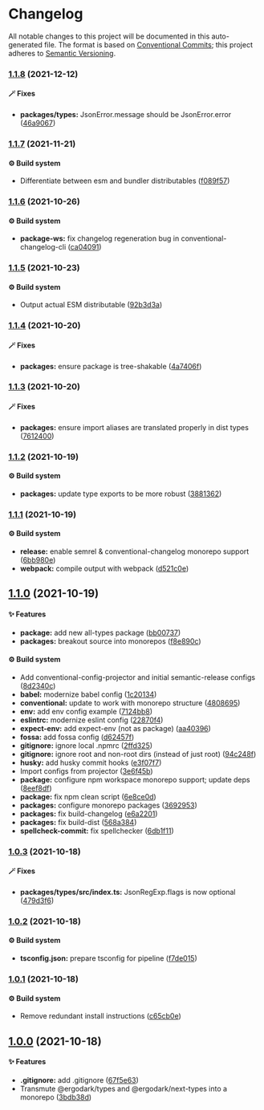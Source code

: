 # Changelog

All notable changes to this project will be documented in this auto-generated
file. The format is based on [Conventional Commits][45]; this project adheres to
[Semantic Versioning][46].

### [1.1.8][47] (2021-12-12)

#### 🪄 Fixes

- **packages/types:** JsonError.message should be JsonError.error
  ([46a9067][48])

### [1.1.7][1] (2021-11-21)

#### ⚙️ Build system

- Differentiate between esm and bundler distributables ([f089f57][2])

### [1.1.6][3] (2021-10-26)

#### ⚙️ Build system

- **package-ws:** fix changelog regeneration bug in conventional-changelog-cli
  ([ca04091][4])

### [1.1.5][5] (2021-10-23)

#### ⚙️ Build system

- Output actual ESM distributable ([92b3d3a][6])

### [1.1.4][7] (2021-10-20)

#### 🪄 Fixes

- **packages:** ensure package is tree-shakable ([4a7406f][8])

### [1.1.3][9] (2021-10-20)

#### 🪄 Fixes

- **packages:** ensure import aliases are translated properly in dist types
  ([7612400][10])

### [1.1.2][11] (2021-10-19)

#### ⚙️ Build system

- **packages:** update type exports to be more robust ([3881362][12])

### [1.1.1][13] (2021-10-19)

#### ⚙️ Build system

- **release:** enable semrel & conventional-changelog monorepo support
  ([6bb980e][14])
- **webpack:** compile output with webpack ([d521c0e][15])

## [1.1.0][16] (2021-10-19)

#### ✨ Features

- **package:** add new all-types package ([bb00737][17])
- **packages:** breakout source into monorepos ([f8e890c][18])

#### ⚙️ Build system

- Add conventional-config-projector and initial semantic-release configs
  ([8d2340c][19])
- **babel:** modernize babel config ([1c20134][20])
- **conventional:** update to work with monorepo structure ([4808695][21])
- **env:** add env config example ([7124bb8][22])
- **eslintrc:** modernize eslint config ([22870f4][23])
- **expect-env:** add expect-env (not as package) ([aa40396][24])
- **fossa:** add fossa config ([d62457f][25])
- **gitignore:** ignore local .npmrc ([2ffd325][26])
- **gitignore:** ignore root and non-root dirs (instead of just root)
  ([94c248f][27])
- **husky:** add husky commit hooks ([e3f07f7][28])
- Import configs from projector ([3e6f45b][29])
- **package:** configure npm workspace monorepo support; update deps
  ([8eef8df][30])
- **package:** fix npm clean script ([6e8ce0d][31])
- **packages:** configure monorepo packages ([3692953][32])
- **packages:** fix build-changelog ([e6a2201][33])
- **packages:** fix build-dist ([568a384][34])
- **spellcheck-commit:** fix spellchecker ([6db1f11][35])

### [1.0.3][36] (2021-10-18)

#### 🪄 Fixes

- **packages/types/src/index.ts:** JsonRegExp.flags is now optional
  ([479d3f6][37])

### [1.0.2][38] (2021-10-18)

#### ⚙️ Build system

- **tsconfig.json:** prepare tsconfig for pipeline ([f7de015][39])

### [1.0.1][40] (2021-10-18)

#### ⚙️ Build system

- Remove redundant install instructions ([c65cb0e][41])

## [1.0.0][42] (2021-10-18)

#### ✨ Features

- **.gitignore:** add .gitignore ([67f5e63][43])
- Transmute @ergodark/types and @ergodark/next-types into a monorepo
  ([3bdb38d][44])

[1]:
  https://github.com/Xunnamius/typescript-utils/compare/types@1.1.6...types@1.1.7
[2]:
  https://github.com/Xunnamius/typescript-utils/commit/f089f575da900541e71db5c39ad5615e5ecf3639
[3]:
  https://github.com/Xunnamius/typescript-utils/compare/types@1.1.5...types@1.1.6
[4]:
  https://github.com/Xunnamius/typescript-utils/commit/ca040911eef4fca128c377b479298a5414984035
[5]:
  https://github.com/Xunnamius/typescript-utils/compare/types@1.1.4...types@1.1.5
[6]:
  https://github.com/Xunnamius/typescript-utils/commit/92b3d3a3b2941443f169d47f4af5a52fea7f56e1
[7]:
  https://github.com/Xunnamius/typescript-utils/compare/types@1.1.3...types@1.1.4
[8]:
  https://github.com/Xunnamius/typescript-utils/commit/4a7406fb409130a8d600e74ef587d3faf9026b87
[9]:
  https://github.com/Xunnamius/typescript-utils/compare/types@1.1.2...types@1.1.3
[10]:
  https://github.com/Xunnamius/typescript-utils/commit/76124005a0af5a2af18d462353485c2a7a8d5bfd
[11]:
  https://github.com/Xunnamius/typescript-utils/compare/types@1.1.1...types@1.1.2
[12]:
  https://github.com/Xunnamius/typescript-utils/commit/38813620d45258fcbc9e774031bfe9ed0510eef8
[13]:
  https://github.com/Xunnamius/typescript-utils/compare/types@1.1.0...types@1.1.1
[14]:
  https://github.com/Xunnamius/typescript-utils/commit/6bb980e31f1a73ff3261e67c4337c5ca9572cb85
[15]:
  https://github.com/Xunnamius/typescript-utils/commit/d521c0ee45d86580f95528f987c8e92077b64e8f
[16]:
  https://github.com/Xunnamius/typescript-utils/compare/types@1.0.3...types@1.1.0
[17]:
  https://github.com/Xunnamius/typescript-utils/commit/bb00737a6b11e041836bb85f30ceadd8196cc1b6
[18]:
  https://github.com/Xunnamius/typescript-utils/commit/f8e890cb7b60726f9fb416653cb81a43dfb98e54
[19]:
  https://github.com/Xunnamius/typescript-utils/commit/8d2340c4bc9af4282fe7e78679ad296bedd15f65
[20]:
  https://github.com/Xunnamius/typescript-utils/commit/1c201343df5d01a95cae187b0c3b496c7678adf3
[21]:
  https://github.com/Xunnamius/typescript-utils/commit/48086952bb3570b03812e3eb8f607a3ca27d4229
[22]:
  https://github.com/Xunnamius/typescript-utils/commit/7124bb819c6f6aeac861ff88c054edd470f04c45
[23]:
  https://github.com/Xunnamius/typescript-utils/commit/22870f4c65ffd8eafeaacf201912951dc62abec0
[24]:
  https://github.com/Xunnamius/typescript-utils/commit/aa40396f4cda8ec6b983e2bf423fef95b0660cd5
[25]:
  https://github.com/Xunnamius/typescript-utils/commit/d62457f26654d6e275b3415675c535c4d014e13e
[26]:
  https://github.com/Xunnamius/typescript-utils/commit/2ffd325268043b775e67bb2e0a561c44d1e45e24
[27]:
  https://github.com/Xunnamius/typescript-utils/commit/94c248f245f753b98c44e5f72955735aa958b81c
[28]:
  https://github.com/Xunnamius/typescript-utils/commit/e3f07f73f7a39cc7d897a7507c793620afe6c006
[29]:
  https://github.com/Xunnamius/typescript-utils/commit/3e6f45b73b6af25af008c542bbb0bdc2a544d186
[30]:
  https://github.com/Xunnamius/typescript-utils/commit/8eef8df98bb7539d105b91b6d254b78f56ca6f86
[31]:
  https://github.com/Xunnamius/typescript-utils/commit/6e8ce0d0a945a5ff4c65c9400df387b51197af11
[32]:
  https://github.com/Xunnamius/typescript-utils/commit/3692953ca8156babf7b1e7584e042bc09820bce6
[33]:
  https://github.com/Xunnamius/typescript-utils/commit/e6a2201cea079bf34e9c2ef8d7fed216ea7911ca
[34]:
  https://github.com/Xunnamius/typescript-utils/commit/568a38492bace0662e89082bc32bfd4ebbc1d528
[35]:
  https://github.com/Xunnamius/typescript-utils/commit/6db1f11391d869949f480d367d3312eddc3c5eb7
[36]:
  https://github.com/Xunnamius/typescript-utils/compare/types@1.0.2...types@1.0.3
[37]:
  https://github.com/Xunnamius/typescript-utils/commit/479d3f6e974f5646505e0fa7c41ae99360873002
[38]:
  https://github.com/Xunnamius/typescript-utils/compare/types@1.0.1...types@1.0.2
[39]:
  https://github.com/Xunnamius/typescript-utils/commit/f7de015b99cd4c0156f3187e53b9eb06a5985721
[40]:
  https://github.com/Xunnamius/typescript-utils/compare/types@1.0.0...types@1.0.1
[41]:
  https://github.com/Xunnamius/typescript-utils/commit/c65cb0e7604b52f7484ed3399a37dbac3a9b2e8f
[42]:
  https://github.com/Xunnamius/typescript-utils/compare/67f5e63863018babf847f4bbf21960b91eb1e7b8...types@1.0.0
[43]:
  https://github.com/Xunnamius/typescript-utils/commit/67f5e63863018babf847f4bbf21960b91eb1e7b8
[44]:
  https://github.com/Xunnamius/typescript-utils/commit/3bdb38d8bd7979b8b9dbb8f2639aa1349468d660
[45]: https://conventionalcommits.org
[46]: https://semver.org
[47]:
  https://github.com/Xunnamius/typescript-utils/compare/types@1.1.7...types@1.1.8
[48]:
  https://github.com/Xunnamius/typescript-utils/commit/46a90672973325908a7c2fd51b0f60375ac2f646
